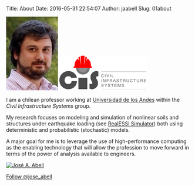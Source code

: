 Title: About 
Date: 2016-05-31 22:54:07
Author: jaabell
Slug: 01about

[![me][]][me] [![cis][]][cis] 

I am a chilean professor working at [Universidad de los Andes][] within the
*Civil Infrastructure Systems* group. 

My research focuses on modeling and simulation of nonlinear soils and
structures under earthquake loading (see [RealESSI Simulator][]) both using
deterministic and probabilistic (stochastic) models. 

A major goal for me is to leverage the use of high-performance
computing as the enabling technology that will allow the profession to 
move forward in terms of the power of analysis available to engineers. 

<a title="José A. Abell" href="https://www.researchgate.net/profile/Jose_Abell/"><img src="https://www.researchgate.net/images/public/profile_share_badge.png" alt="José A. Abell" /></a>

<a href="https://twitter.com/jose_abell" 
	class="twitter-follow-button" 
	data-show-count="true" 
	data-size="large" 
	data-show-screen-name="true">
	Follow @jose_abell
</a>
<script>!function(d,s,id){var js,fjs=d.getElementsByTagName(s)[0],p=/^http:/.test(d.location)?'http':'https';if(!d.getElementById(id)){js=d.createElement(s);js.id=id;js.src=p+'://platform.twitter.com/widgets.js';fjs.parentNode.insertBefore(js,fjs);}}(document, 'script', 'twitter-wjs');
</script>



  [UC Davis]: http://cee.engr.ucdavis.edu/
  [CompGeoMech]: http://sokocalo.engr.ucdavis.edu/~jeremic/research/index.html
    "CompGeoMech"
  [Boris Jeremić]: http://sokocalo.engr.ucdavis.edu/~jeremic/
  [Becas Chile]: http://www.becaschile.cl
  [Universidad de los Andes]: http://ing.uandes.cl
  [School of Engineering and Applied Sciences]: http://ing.uandes.cl
  [RealESSI Simulator]: http://nrc-essi-simulator.info/
  [me]: /images/me.jpeg 
  [cis]: /images/logocis_240x94.png